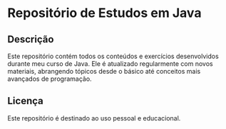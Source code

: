 # Repositório de Estudos em Java

## Descrição
Este repositório contém todos os conteúdos e exercícios desenvolvidos durante meu curso de Java. Ele é atualizado regularmente com novos materiais, abrangendo tópicos desde o básico até conceitos mais avançados de programação.

## Licença
Este repositório é destinado ao uso pessoal e educacional.

